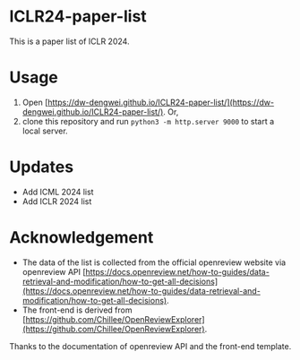 # ICLR24-paper-list
This is a paper list of ICLR 2024.

# Usage
1. Open [https://dw-dengwei.github.io/ICLR24-paper-list/](https://dw-dengwei.github.io/ICLR24-paper-list/). Or,
2. clone this repository and run `python3 -m http.server 9000` to start a local server.

# Updates
- Add ICML 2024 list
- Add ICLR 2024 list

# Acknowledgement
- The data of the list is collected from the official openreview website via openreview API [https://docs.openreview.net/how-to-guides/data-retrieval-and-modification/how-to-get-all-decisions](https://docs.openreview.net/how-to-guides/data-retrieval-and-modification/how-to-get-all-decisions).
- The front-end is derived from [https://github.com/Chillee/OpenReviewExplorer](https://github.com/Chillee/OpenReviewExplorer).

Thanks to the documentation of openreview API and the front-end template.
